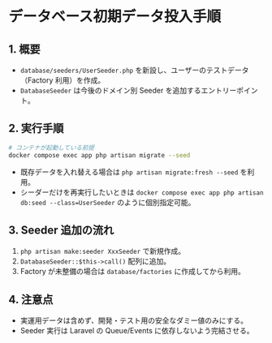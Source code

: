 # データベース初期データ投入手順

## 1. 概要
- `database/seeders/UserSeeder.php` を新設し、ユーザーのテストデータ（Factory 利用）を作成。
- `DatabaseSeeder` は今後のドメイン別 Seeder を追加するエントリーポイント。

## 2. 実行手順
```bash
# コンテナが起動している前提
docker compose exec app php artisan migrate --seed
```

- 既存データを入れ替える場合は `php artisan migrate:fresh --seed` を利用。
- シーダーだけを再実行したいときは `docker compose exec app php artisan db:seed --class=UserSeeder` のように個別指定可能。

## 3. Seeder 追加の流れ
1. `php artisan make:seeder XxxSeeder` で新規作成。
2. `DatabaseSeeder::$this->call()` 配列に追加。
3. Factory が未整備の場合は `database/factories` に作成してから利用。

## 4. 注意点
- 実運用データは含めず、開発・テスト用の安全なダミー値のみにする。
- Seeder 実行は Laravel の Queue/Events に依存しないよう完結させる。
